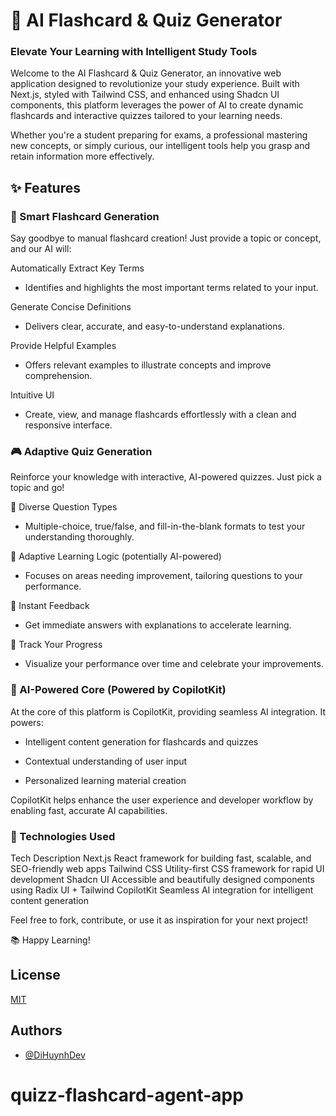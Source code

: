 # 🧠 AI Flashcard & Quiz Generator

### Elevate Your Learning with Intelligent Study Tools

Welcome to the AI Flashcard & Quiz Generator, an innovative web application designed to revolutionize your study experience. Built with Next.js, styled with Tailwind CSS, and enhanced using Shadcn UI components, this platform leverages the power of AI to create dynamic flashcards and interactive quizzes tailored to your learning needs.

Whether you're a student preparing for exams, a professional mastering new concepts, or simply curious, our intelligent tools help you grasp and retain information more effectively.

## ✨ Features

### 📝 Smart Flashcard Generation

Say goodbye to manual flashcard creation! Just provide a topic or concept, and our AI will:

Automatically Extract Key Terms

- Identifies and highlights the most important terms related to your input.

Generate Concise Definitions

- Delivers clear, accurate, and easy-to-understand explanations.

Provide Helpful Examples

- Offers relevant examples to illustrate concepts and improve comprehension.

Intuitive UI

- Create, view, and manage flashcards effortlessly with a clean and responsive interface.

### 🎮 Adaptive Quiz Generation

Reinforce your knowledge with interactive, AI-powered quizzes. Just pick a topic and go!

🚀 Diverse Question Types

- Multiple-choice, true/false, and fill-in-the-blank formats to test your understanding thoroughly.

🚀 Adaptive Learning Logic (potentially AI-powered)

- Focuses on areas needing improvement, tailoring questions to your performance.

🚀 Instant Feedback

- Get immediate answers with explanations to accelerate learning.

🚀 Track Your Progress

- Visualize your performance over time and celebrate your improvements.

### 🤖 AI-Powered Core (Powered by CopilotKit)

At the core of this platform is CopilotKit, providing seamless AI integration. It powers:

- Intelligent content generation for flashcards and quizzes

- Contextual understanding of user input

- Personalized learning material creation

CopilotKit helps enhance the user experience and developer workflow by enabling fast, accurate AI capabilities.

### 🚀 Technologies Used

Tech Description
Next.js React framework for building fast, scalable, and SEO-friendly web apps
Tailwind CSS Utility-first CSS framework for rapid UI development
Shadcn UI Accessible and beautifully designed components using Radix UI + Tailwind
CopilotKit Seamless AI integration for intelligent content generation

Feel free to fork, contribute, or use it as inspiration for your next project!

📚 Happy Learning!

## License

[MIT](https://choosealicense.com/licenses/mit/)

## Authors

- [@DiHuynhDev](https://www.linkedin.com/in/huynhtiendi/")
# quizz-flashcard-agent-app
